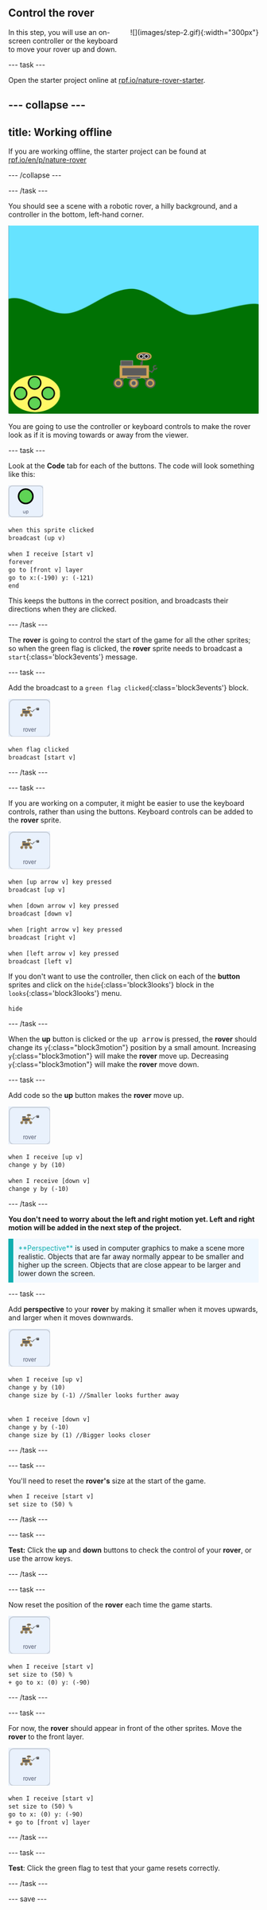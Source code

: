 ## Control the rover

<div style="display: flex; flex-wrap: wrap">
<div style="flex-basis: 200px; flex-grow: 1; margin-right: 15px;">
In this step, you will use an on-screen controller or the keyboard to move your rover up and down.
</div>
<div>
![](images/step-2.gif){:width="300px"}
</div>
</div>

--- task ---

Open the starter project online at [rpf.io/nature-rover-starter](https://rpf.io/nature-rover-starter).

--- collapse ---
---
title: Working offline
---

If you are working offline, the starter project can be found at [rpf.io/en/p/nature-rover](https://rpf.io/en/p/nature-rover)

--- /collapse ---


--- /task ---

You should see a scene with a robotic rover, a hilly background, and a controller in the bottom, left-hand corner.

![The staring background showing hills, a pile of mud, and a robot.](images/starter-background.png)

You are going to use the controller or keyboard controls to make the rover look as if it is moving towards or away from the viewer.

--- task ---

Look at the **Code** tab for each of the buttons. The code will look something like this:

![The up sprite.](images/up-sprite.png)
```blocks3
when this sprite clicked
broadcast (up v)

when I receive [start v]
forever
go to [front v] layer
go to x:(-190) y: (-121)
end
```

This keeps the buttons in the correct position, and broadcasts their directions when they are clicked.

--- /task ---

The **rover** is going to control the start of the game for all the other sprites; so when the green flag is clicked, the **rover** sprite needs to broadcast a `start`{:class='block3events'} message.

--- task ---

Add the broadcast to a `green flag clicked`{:class='block3events'} block.

![The rover sprite.](images/rover-sprite.png)
```blocks3
when flag clicked
broadcast [start v]
``` 

--- /task ---

--- task ---

If you are working on a computer, it might be easier to use the keyboard controls, rather than using the buttons. Keyboard controls can be added to the **rover** sprite.

![The rover sprite.](images/rover-sprite.png)
```blocks3
when [up arrow v] key pressed
broadcast [up v]

when [down arrow v] key pressed
broadcast [down v]

when [right arrow v] key pressed
broadcast [right v]

when [left arrow v] key pressed
broadcast [left v]
```

If you don't want to use the controller, then click on each of the **button** sprites and click on the `hide`{:class='block3looks'} block in the `looks`{:class='block3looks'} 
menu.

```blocks3
hide
```

--- /task ---

When the **up** button is clicked or the <kbd>up arrow</kbd> is pressed, the **rover** should change its `y`{:class="block3motion"} position by a small amount. Increasing `y`{:class="block3motion"} will make the **rover** move up. Decreasing `y`{:class="block3motion"} will make the **rover** move down.

--- task ---

Add code so the **up** button makes the **rover** move up.

![The rover sprite.](images/rover-sprite.png)
```blocks3
when I receive [up v]
change y by (10)

when I receive [down v]
change y by (-10)
```

--- /task ---

**You don't need to worry about the left and right motion yet. Left and right motion will be added in the next step of the project.**

<p style="border-left: solid; border-width:10px; border-color: #0faeb0; background-color: aliceblue; padding: 10px;">
<span style="color: #0faeb0">**Perspective**</span> is used in computer graphics to make a scene more realistic. Objects that are far away normally appear to be smaller and higher up the screen. Objects that are close appear to be larger and lower down the screen.
</p>

--- task ---

Add **perspective** to your **rover** by making it smaller when it moves upwards, and larger when it moves downwards.

![The rover sprite.](images/rover-sprite.png)
```blocks3
when I receive [up v]
change y by (10)
change size by (-1) //Smaller looks further away


when I receive [down v]
change y by (-10)
change size by (1) //Bigger looks closer
```

--- /task ---

--- task ---

You'll need to reset the **rover's** size at the start of the game.

```blocks3
when I receive [start v]
set size to (50) %
```

--- /task ---


--- task ---

**Test:** Click the **up** and **down** buttons to check the control of your **rover**, or use the arrow keys.

--- /task ---

--- task ---

Now reset the position of the **rover** each time the game starts.

![The rover sprite.](images/rover-sprite.png)
```blocks3
when I receive [start v]
set size to (50) %
+ go to x: (0) y: (-90)
```

--- /task ---

--- task ---

For now, the **rover** should appear in front of the other sprites. Move the **rover** to the front layer.

![The rover sprite.](images/rover-sprite.png)
```blocks3
when I receive [start v]
set size to (50) %
go to x: (0) y: (-90)
+ go to [front v] layer
```

--- /task ---

--- task ---

**Test**: Click the green flag to test that your game resets correctly.

--- /task ---

--- save ---
